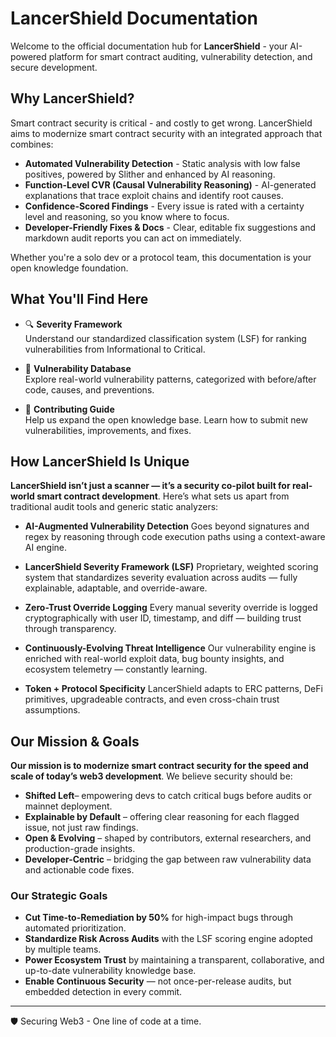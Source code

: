 # LancerShield Documentation

Welcome to the official documentation hub for **LancerShield** - your AI-powered platform for smart contract auditing, vulnerability detection, and secure development.


## Why LancerShield?

Smart contract security is critical - and costly to get wrong. LancerShield aims to modernize smart contract security with an integrated approach that combines:

- **Automated Vulnerability Detection** - Static analysis with low false positives, powered by Slither and enhanced by AI reasoning.
- **Function-Level CVR (Causal Vulnerability Reasoning)** - AI-generated explanations that trace exploit chains and identify root causes.
- **Confidence-Scored Findings** - Every issue is rated with a certainty level and reasoning, so you know where to focus.
- **Developer-Friendly Fixes & Docs** - Clear, editable fix suggestions and markdown audit reports you can act on immediately.

Whether you're a solo dev or a protocol team, this documentation is your open knowledge foundation.


## What You'll Find Here

- 🔍 **Severity Framework**  
  Understand our standardized classification system (LSF) for ranking vulnerabilities from Informational to Critical.

- 🧠 **Vulnerability Database**  
  Explore real-world vulnerability patterns, categorized with before/after code, causes, and preventions.

- 🤝 **Contributing Guide**  
  Help us expand the open knowledge base. Learn how to submit new vulnerabilities, improvements, and fixes.


## How LancerShield Is Unique

**LancerShield isn’t just a scanner — it’s a security co-pilot built for real-world smart contract development**.
Here’s what sets us apart from traditional audit tools and generic static analyzers:

- **AI-Augmented Vulnerability Detection**
  Goes beyond signatures and regex by reasoning through code execution paths using a context-aware AI engine.

- **LancerShield Severity Framework (LSF)**
  Proprietary, weighted scoring system that standardizes severity evaluation across audits — fully explainable, adaptable, and override-aware.

- **Zero-Trust Override Logging**
  Every manual severity override is logged cryptographically with user ID, timestamp, and diff — building trust through transparency.

- **Continuously-Evolving Threat Intelligence**
  Our vulnerability engine is enriched with real-world exploit data, bug bounty insights, and ecosystem telemetry — constantly learning.
  
- **Token + Protocol Specificity**
  LancerShield adapts to ERC patterns, DeFi primitives, upgradeable contracts, and even cross-chain trust assumptions.
  

## Our Mission & Goals

**Our mission is to modernize smart contract security for the speed and scale of today’s web3 development**.
We believe security should be:

- **Shifted Left**– empowering devs to catch critical bugs before audits or mainnet deployment.
- **Explainable by Default** – offering clear reasoning for each flagged issue, not just raw findings.
- **Open & Evolving** – shaped by contributors, external researchers, and production-grade insights.
- **Developer-Centric** – bridging the gap between raw vulnerability data and actionable code fixes.
  
### Our Strategic Goals

- **Cut Time-to-Remediation by 50%** for high-impact bugs through automated prioritization.
- **Standardize Risk Across Audits** with the LSF scoring engine adopted by multiple teams.
- **Power Ecosystem Trust** by maintaining a transparent, collaborative, and up-to-date vulnerability knowledge base.
- **Enable Continuous Security** — not once-per-release audits, but embedded detection in every commit.
  
  
---

🛡️ Securing Web3 - One line of code at a time.


